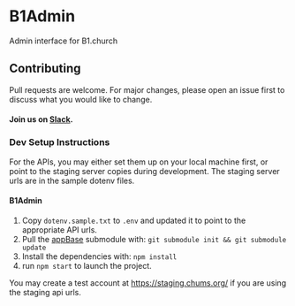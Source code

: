 # B1Admin
Admin interface for B1.church

## Contributing
Pull requests are welcome. For major changes, please open an issue first to discuss what you would like to change.
#### Join us on [Slack](https://join.slack.com/t/livechurchsolutions/shared_invite/zt-i88etpo5-ZZhYsQwQLVclW12DKtVflg).

### Dev Setup Instructions
For the APIs, you may either set them up on your local machine first, or point to the staging server copies during development.  The staging server urls are in the sample dotenv files.

#### B1Admin
1. Copy `dotenv.sample.txt` to `.env` and updated it to point to the appropriate API urls. 
2. Pull the [appBase](https://github.com/LiveChurchSolutions/AppBase) submodule with: `git submodule init && git submodule update`
3. Install the dependencies with: `npm install`
4. run `npm start` to launch the project.

You may create a test account at https://staging.chums.org/ if you are using the staging api urls.
